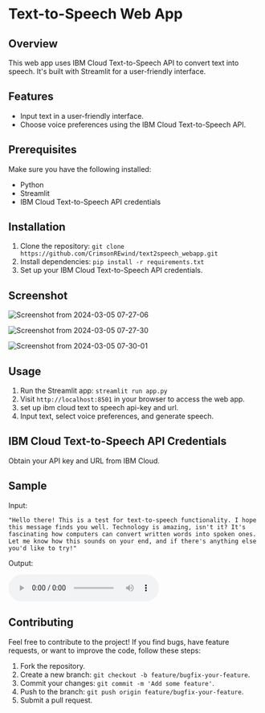 # Text-to-Speech Web App

## Overview
This web app uses IBM Cloud Text-to-Speech API to convert text into speech. It's built with Streamlit for a user-friendly interface.

## Features
- Input text in a user-friendly interface.
- Choose voice preferences using the IBM Cloud Text-to-Speech API.


## Prerequisites
Make sure you have the following installed:
- Python
- Streamlit
- IBM Cloud Text-to-Speech API credentials

## Installation
1. Clone the repository: `git clone https://github.com/CrimsonREwind/text2speech_webapp.git`
2. Install dependencies: `pip install -r requirements.txt`
3. Set up your IBM Cloud Text-to-Speech API credentials.

## Screenshot
![Screenshot from 2024-03-05 07-27-06](https://github.com/CrimsonREwind/text2speech_webapp/assets/106526797/4c97a3a7-f6e4-4740-a35a-7280bac15134)

![Screenshot from 2024-03-05 07-27-30](https://github.com/CrimsonREwind/text2speech_webapp/assets/106526797/edff03e6-4479-462e-aa8c-9a4d9d208f32)

![Screenshot from 2024-03-05 07-30-01](https://github.com/CrimsonREwind/text2speech_webapp/assets/106526797/15a3d73b-a443-4043-ab0c-032665478439)


## Usage
1. Run the Streamlit app: `streamlit run app.py`
2. Visit `http://localhost:8501` in your browser to access the web app.
3. set up ibm cloud text to speech api-key and url.
4. Input text, select voice preferences, and generate speech.

## IBM Cloud Text-to-Speech API Credentials
Obtain your API key and URL from IBM Cloud.

## Sample

Input: 

```"Hello there! This is a test for text-to-speech functionality. I hope this message finds you well. Technology is amazing, isn't it? It's fascinating how computers can convert written words into spoken ones. Let me know how this sounds on your end, and if there's anything else you'd like to try!"```

Output: 

![Generated audio](https://raw.githubusercontent.com/CrimsonREwind/text2speech_webapp/16603ad9a7b0c12cba52391d617c8d74a55abc1f/sample/audio/generated.wav)

## Contributing
Feel free to contribute to the project! If you find bugs, have feature requests, or want to improve the code, follow these steps:

1. Fork the repository.
2. Create a new branch: `git checkout -b feature/bugfix-your-feature`.
3. Commit your changes: `git commit -m 'Add some feature'`.
4. Push to the branch: `git push origin feature/bugfix-your-feature`.
5. Submit a pull request.
